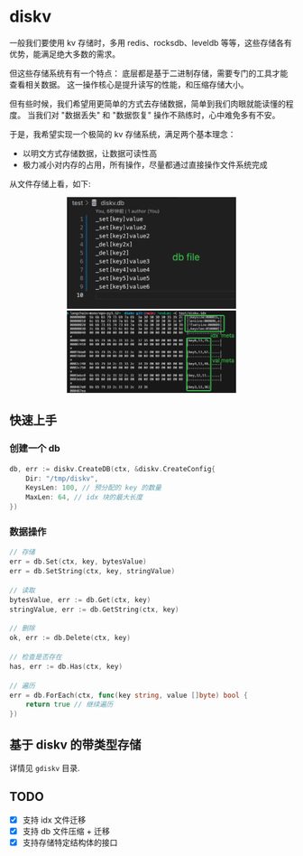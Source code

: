 # diskv

一般我们要使用 kv 存储时，多用 redis、rocksdb、leveldb 等等，这些存储各有优势，能满足绝大多数的需求。

但这些存储系统有有一个特点： 底层都是基于二进制存储，需要专门的工具才能查看相关数据。
这一操作核心是提升读写的性能，和压缩存储大小。

但有些时候，我们希望用更简单的方式去存储数据，简单到我们肉眼就能读懂的程度。
当我们对 "数据丢失" 和 "数据恢复" 操作不熟练时，心中难免多有不安。

于是，我希望实现一个极简的 kv 存储系统，满足两个基本理念：
- 以明文方式存储数据，让数据可读性高
- 极力减小对内存的占用，所有操作，尽量都通过直接操作文件系统完成

从文件存储上看，如下:
<p align="center">
  <img src="assets/db.png" width="300" >
  <img src="assets/idx.png" width="300" >
</p>

## 快速上手

### 创建一个 db
```go
db, err := diskv.CreateDB(ctx, &diskv.CreateConfig{
    Dir: "/tmp/diskv",
    KeysLen: 100, // 预分配的 key 的数量
    MaxLen: 64, // idx 块的最大长度
})
```

### 数据操作
```go
// 存储
err = db.Set(ctx, key, bytesValue)
err = db.SetString(ctx, key, stringValue)

// 读取
bytesValue, err := db.Get(ctx, key)
stringValue, err := db.GetString(ctx, key)

// 删除
ok, err := db.Delete(ctx, key)

// 检查是否存在
has, err := db.Has(ctx, key)

// 遍历
err = db.ForEach(ctx, func(key string, value []byte) bool {
    return true // 继续遍历
})

```

## 基于 diskv 的带类型存储

详情见 `gdiskv` 目录.

## TODO

- [x] 支持 idx 文件迁移
- [x] 支持 db 文件压缩 + 迁移
- [x] 支持存储特定结构体的接口
